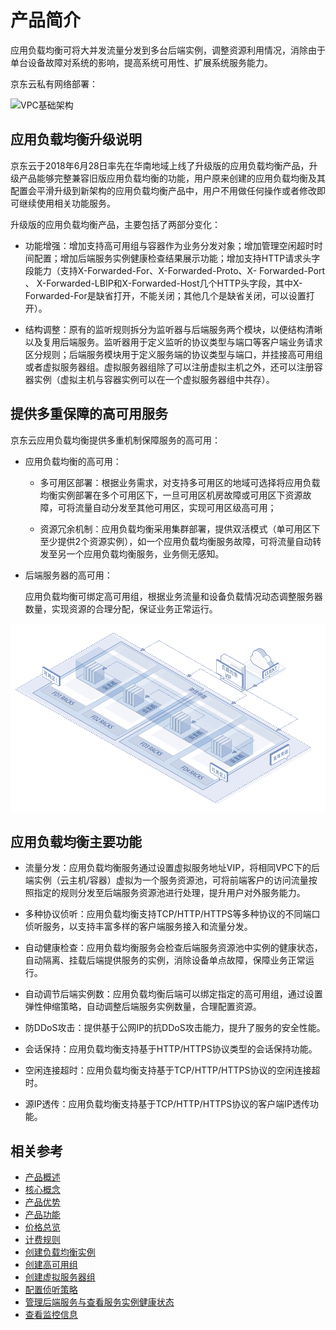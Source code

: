# 产品简介

应用负载均衡可将大并发流量分发到多台后端实例，调整资源利用情况，消除由于单台设备故障对系统的影响，提高系统可用性、扩展系统服务能力。

京东云私有网络部署：

![VPC基础架构](../../../../image/Networking/ALB/ALB-001.png)

## 应用负载均衡升级说明

京东云于2018年6月28日率先在华南地域上线了升级版的应用负载均衡产品，升级产品能够完整兼容旧版应用负载均衡的功能，用户原来创建的应用负载均衡及其配置会平滑升级到新架构的应用负载均衡产品中，用户不用做任何操作或者修改即可继续使用相关功能服务。

升级版的应用负载均衡产品，主要包括了两部分变化：

- 功能增强：增加支持高可用组与容器作为业务分发对象；增加管理空闲超时时间配置；增加后端服务实例健康检查结果展示功能；增加支持HTTP请求头字段能力（支持X-Forwarded-For、X-Forwarded-Proto、X- Forwarded-Port 、 X-Forwarded-LBIP和X-Forwarded-Host几个HTTP头字段，其中X-Forwarded-For是缺省打开，不能关闭；其他几个是缺省关闭，可以设置打开）。

- 结构调整：原有的监听规则拆分为监听器与后端服务两个模块，以便结构清晰以及复用后端服务。监听器用于定义监听的协议类型与端口等客户端业务请求区分规则；后端服务模块用于定义服务端的协议类型与端口，并挂接高可用组或者虚拟服务器组。虚拟服务器组除了可以注册虚拟主机之外，还可以注册容器实例（虚拟主机与容器实例可以在一个虚拟服务器组中共存）。

## 提供多重保障的高可用服务

京东云应用负载均衡提供多重机制保障服务的高可用：

- 应用负载均衡的高可用：

	- 多可用区部署：根据业务需求，对支持多可用区的地域可选择将应用负载均衡实例部署在多个可用区下，一旦可用区机房故障或可用区下资源故障，可将流量自动分发至其他可用区，实现可用区级高可用；


	- 资源冗余机制：应用负载均衡采用集群部署，提供双活模式（单可用区下至少提供2个资源实例），如一个应用负载均衡服务故障，可将流量自动转发至另一个应用负载均衡服务，业务侧无感知。

- 后端服务器的高可用：

	应用负载均衡可绑定高可用组，根据业务流量和设备负载情况动态调整服务器数量，实现资源的合理分配，保证业务正常运行。

![高可用服务](../../../../image/Networking/ALB/ALB-008.png)

## 应用负载均衡主要功能

- 流量分发：应用负载均衡服务通过设置虚拟服务地址VIP，将相同VPC下的后端实例（云主机/容器）虚拟为一个服务资源池，可将前端客户的访问流量按照指定的规则分发至后端服务资源池进行处理，提升用户对外服务能力。

- 多种协议侦听：应用负载均衡支持TCP/HTTP/HTTPS等多种协议的不同端口侦听服务，以支持丰富多样的客户端服务接入和流量分发。

- 自动健康检查：应用负载均衡服务会检查后端服务资源池中实例的健康状态，自动隔离、挂载后端提供服务的实例，消除设备单点故障，保障业务正常运行。

- 自动调节后端实例数：应用负载均衡后端可以绑定指定的高可用组，通过设置弹性伸缩策略，自动调整后端服务实例数量，合理配置资源。

- 防DDoS攻击：提供基于公网IP的抗DDoS攻击能力，提升了服务的安全性能。

- 会话保持：应用负载均衡支持基于HTTP/HTTPS协议类型的会话保持功能。

- 空闲连接超时：应用负载均衡支持基于TCP/HTTP/HTTPS协议的空闲连接超时。

- 源IP透传：应用负载均衡支持基于TCP/HTTP/HTTPS协议的客户端IP透传功能。

## 相关参考

- [产品概述](../Introduction/Overview.md)
- [核心概念](../Introduction/Core-Concepts.md)
- [产品优势](../Introduction/Benefits.md)
- [产品功能](../Introduction/Functions.md)
- [价格总览](../Pricing/Price-Overview.md)
- [计费规则](../Pricing/Billing-Rules.md)
- [创建负载均衡实例](../Getting-Started/Create-Instance.md)
- [创建高可用组](../Getting-Started/Create-AvailabilityGroup.md)
- [创建虚拟服务器组](../Operation-Guide/TargetGroup-Management.md)
- [配置侦听策略](../Operation-Guide/Listener-Management.md)
- [管理后端服务与查看服务实例健康状态](../Operation-Guide/Backend-Management.md)
- [查看监控信息](../Operation-Guide/Monitoring.md)